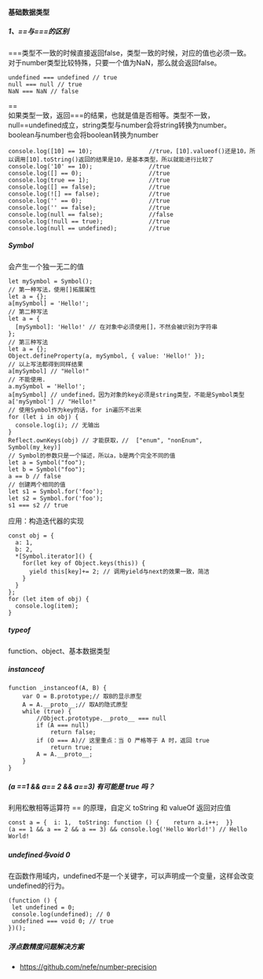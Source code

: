 #### 基础数据类型
##### 1、==与===的区别
===类型不一致的时候直接返回false，类型一致的时候，对应的值也必须一致。对于number类型比较特殊，只要一个值为NaN，那么就会返回false。
```
undefined === undefined // true
null === null // true
NaN === NaN // false
```
== <br/>
如果类型一致，返回===的结果，也就是值是否相等。类型不一致，null==undefined成立，string类型与number会将string转换为number。boolean与number也会将boolean转换为number
```
console.log([10] == 10);                //true，[10].valueof()还是10，所以调用[10].toString()返回的结果是10，是基本类型，所以就能进行比较了
console.log('10' == 10);                //true
console.log([] == 0);                   //true
console.log(true == 1);                 //true
console.log([] == false);               //true
console.log(![] == false);              //true
console.log('' == 0);                   //true
console.log('' == false);               //true
console.log(null == false);             //false
console.log(!null == true);             //true
console.log(null == undefined);         //true
```
##### Symbol
会产生一个独一无二的值
```
let mySymbol = Symbol();
// 第一种写法，使用[]拓展属性
let a = {};
a[mySymbol] = 'Hello!'; 
// 第二种写法
let a = {
  [mySymbol]: 'Hello!' // 在对象中必须使用[]，不然会被识别为字符串
};
// 第三种写法
let a = {};
Object.defineProperty(a, mySymbol, { value: 'Hello!' });
// 以上写法都得到同样结果
a[mySymbol] // "Hello!"
// 不能使用.
a.mySymbol = 'Hello!';
a[mySymbol] // undefined，因为对象的key必须是string类型，不能是Symbol类型
a['mySymbol'] // "Hello!"
// 使用Symbol作为key的话，for in遍历不出来
for (let i in obj) {
  console.log(i); // 无输出
}
Reflect.ownKeys(obj) // 才能获取，//  ["enum", "nonEnum", Symbol(my_key)]
// Symbol的参数只是一个描述，所以a，b是两个完全不同的值
let a = Symbol("foo");
let b = Symbol("foo");
a == b // false
// 创建两个相同的值
let s1 = Symbol.for('foo');
let s2 = Symbol.for('foo');
s1 === s2 // true
```
应用：构造迭代器的实现
```
const obj = {
  a: 1,
  b: 2,
  *[Symbol.iterator]() {
    for(let key of Object.keys(this)) {
      yield this[key]+= 2; // 调用yield与next的效果一致，简洁
    }
  }
};
for (let item of obj) {
  console.log(item);
}
```
##### typeof
function、object、基本数据类型

##### instanceof
```
function _instanceof(A, B) {
    var O = B.prototype;// 取B的显示原型
    A = A.__proto__;// 取A的隐式原型
    while (true) {
        //Object.prototype.__proto__ === null
        if (A === null)
            return false;
        if (O === A)// 这里重点：当 O 严格等于 A 时，返回 true
            return true;
        A = A.__proto__;
    }
}
```
##### (a ==1 && a== 2 && a==3) 有可能是 true 吗？
利用松散相等运算符 == 的原理，自定义 toString 和 valueOf 返回对应值
```
const a = {  i: 1,  toString: function () {    return a.i++;  }}
(a == 1 && a == 2 && a == 3) && console.log('Hello World!') // Hello World!
```
##### undefined与void 0
在函数作用域内，undefined不是一个关键字，可以声明成一个变量，这样会改变undefined的行为。
```
(function () {
 let undefined = 0;
 console.log(undefined); // 0
 undefined === void 0; // true
})();
```
##### 浮点数精度问题解决方案
- https://github.com/nefe/number-precision
